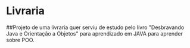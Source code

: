 # Livraria

##Projeto de uma livraria quer serviu de estudo pelo livro "Desbravando Java e Orientação a Objetos" para aprendizado em JAVA para aprender sobre POO.
